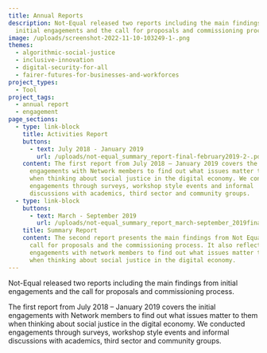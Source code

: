 ```yaml
---
title: Annual Reports
description: Not-Equal released two reports including the main findings from
  initial engagements and the call for proposals and commissioning process.
image: /uploads/screenshot-2022-11-10-103249-1-.png
themes:
  - algorithmic-social-justice
  - inclusive-innovation
  - digital-security-for-all
  - fairer-futures-for-businesses-and-workforces
project_types:
  - Tool
project_tags:
  - annual report
  - engagement
page_sections:
  - type: link-block
    title: Activities Report
    buttons:
      - text: July 2018 - January 2019
        url: /uploads/not-equal_summary_report-final-february2019-2-.pdf
    content: The first report from July 2018 – January 2019 covers the initial
      engagements with Network members to find out what issues matter to them
      when thinking about social justice in the digital economy. We conducted
      engagements through surveys, workshop style events and informal
      discussions with academics, third sector and community groups.
  - type: link-block
    buttons:
      - text: March - September 2019
        url: /uploads/not-equal_summary_report_march-september_2019final-2-.pdf
    title: Summary Report
    content: The second report presents the main findings from Not Equal’s first
      call for proposals and the commissioning process. It also reflects on
      engagements with network members to find out what issues matter to them
      when thinking about social justice in the digital economy.
---
```

Not-Equal released two reports including the main findings from initial engagements and the call for proposals and commissioning process.

The first report from July 2018 – January 2019 covers the initial engagements with Network members to find out what issues matter to them when thinking about social justice in the digital economy. We conducted engagements through surveys, workshop style events and informal discussions with academics, third sector and community groups.